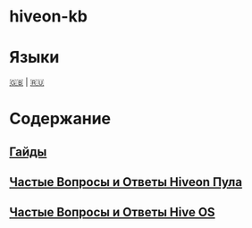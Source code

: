 # hiveon-kb

Языки
=================
[🇬🇧](knowledge-base.md#hiveon-kb) | [🇷🇺](knowledge-base_ru.md)

Содержание
=================
## [Гайды](guides/guides.md)

## [Частые Вопросы и Ответы Hiveon Пула](hiveon_pool_faq/pool_faq.md)

## [Частые Вопросы и Ответы Hive OS](hiveos_faq/hiveos_faq.md)
